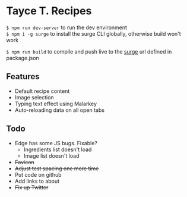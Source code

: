 # Tayce T. Recipes

`$ npm run dev-server` to run the dev environment  
`$ npm i -g surge` to install the surge CLI globally, otherwise build won't work  

`$ npm run build` to compile and push live to the [surge](https://surge.sh/) url defined in package.json

## Features

* Default recipe content
* Image selection
* Typing text effect using Malarkey
* Auto-reloading data on all open tabs

## Todo
* Edge has some JS bugs. Fixable?
    * Ingredients list doesn't load
    * Image list doesn't load
* ~~Favicon~~
* ~~Adjust test spacing one more time~~
* Put code on github
* Add links to about
* ~~Fix up Twitter~~